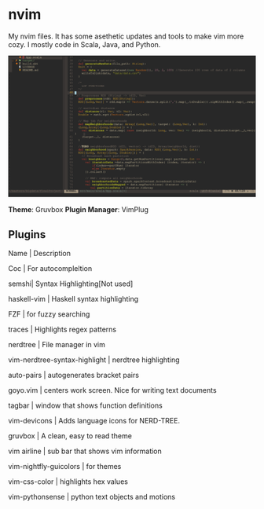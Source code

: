 # nvim

My nvim files. It has some asethetic updates and tools to make vim more cozy. I mostly code in Scala, Java, and Python.

![](screenshot.png)


**Theme**: Gruvbox
**Plugin Manager**: VimPlug

## Plugins

Name | Description

Coc | For autocompleltion 

semshi| Syntax Highlighting[Not used]

haskell-vim | Haskell syntax highlighting

FZF | for fuzzy searching

traces | Highlights regex patterns

nerdtree | File manager in vim

vim-nerdtree-syntax-highlight | nerdtree highlighting

auto-pairs | autogenerates bracket pairs

goyo.vim | centers work screen. Nice for writing text documents

tagbar | window that shows function definitions

vim-devicons | Adds language icons for NERD-TREE.

gruvbox | A clean, easy to read theme

vim airline | sub bar that shows vim information

vim-nightfly-guicolors | for themes

vim-css-color | highlights hex values

vim-pythonsense | python text objects and motions





